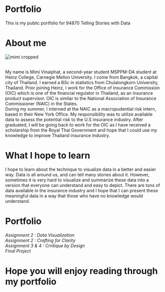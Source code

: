 # Portfolio
This is my public portfolio for 94870 Telling Stories with Data

# About me
![mimi cropped](https://user-images.githubusercontent.com/112348105/188168840-4e148927-84a9-44fe-8c0f-5ca4f3fe759a.jpg)

<br /> 
My name is Mimi Vinaiphat, a second-year student MSPPM-DA student at Heinz College, Carnegie Mellon University. I come from Bangkok, a capital city of Thailand. I  earned a BSc in statistics from Chulalongkorn University, Thailand. Prior joining Heinz, I work for the Office of Insurance Commission (OIC) which is one of the financial regulator in Thailand, as an insurance product supervisor. OIC is similar to the National Association of Insurance Commissioner (NAIC) in the States.

<br />
During my summer, I interned at the NAIC as a macropudential risk intern, based in their New York Office. My responsibility was to utilize available data to assess the potential risk to the U.S insurance industry. After graduated, I will be going back to work for the OIC as I have received a scholarship from the Royal Thai Government and hope that I could use my knowledge to improve Thailand insurance Industry.

# What I hope to learn
I hope to learn about the technique to visualize data in a better and easier way. Data is all around us, and can tell many stories about it. However, sometimes it is very hard to visualize and summarize these data into a version that everyone can understand and easy to depict. There are tons of data available in the insurance industry and I hope that I can present these meaningful data in a way that those who have no knowledge would understand. 

# Portfolio
_Assignment 2 : Data Visualization_
 <br /> _Assignment 2 : Crafting for Clarity_
 <br /> _Assignment 3 & 4 : Crritique by Design_
 <br /> _Final Project_

# Hope you will enjoy reading through my portfolio
